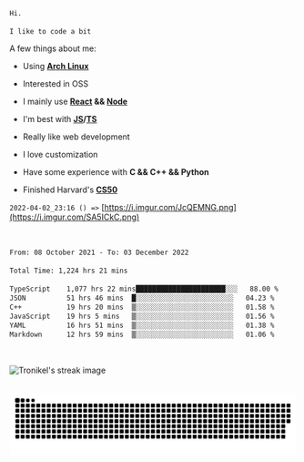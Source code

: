 ```
Hi.

I like to code a bit
```

A few things about me:

-   Using **[Arch Linux](https://archlinux.org/)**

-   Interested in OSS

-   I mainly use **[React](https://reactjs.org/) && [Node](https://nodejs.org/en/)**

-   I'm best with **[JS](https://www.javascript.com/)/[TS](https://www.typescriptlang.org/)**

-   Really like web development

-   I love customization

-   Have some experience with **C && C++ && Python**

-   Finished Harvard's **[CS50](https://cs50.harvard.edu)**

`2022-04-02_23:16 () =>` [https://i.imgur.com/JcQEMNG.png](https://i.imgur.com/SA5ICkC.png)

<br>

<!--START_SECTION:waka-->

```text
From: 08 October 2021 - To: 03 December 2022

Total Time: 1,224 hrs 21 mins

TypeScript    1,077 hrs 22 mins██████████████████████░░░   88.00 %
JSON          51 hrs 46 mins  █░░░░░░░░░░░░░░░░░░░░░░░░   04.23 %
C++           19 hrs 20 mins  ▒░░░░░░░░░░░░░░░░░░░░░░░░   01.58 %
JavaScript    19 hrs 5 mins   ▒░░░░░░░░░░░░░░░░░░░░░░░░   01.56 %
YAML          16 hrs 51 mins  ▒░░░░░░░░░░░░░░░░░░░░░░░░   01.38 %
Markdown      12 hrs 59 mins  ▒░░░░░░░░░░░░░░░░░░░░░░░░   01.06 %
```

<!--END_SECTION:waka-->

<br>

<p><img align="center" src="https://github-readme-streak-stats.herokuapp.com/?user=Tronikelis&theme=dark" alt="Tronikel's streak image" /></p>

<br>

<img title="" src="https://raw.githubusercontent.com/Tronikelis/Tronikelis/output/github-contribution-grid-snake.svg" alt="very cool snake thingey" data-align="left">
